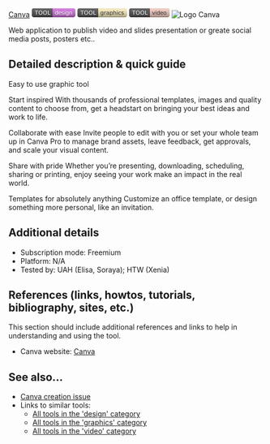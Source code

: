  [Canva](https://www.canva.com/)  [<img src="images/design.png" align="bottom">](https://github.com/e-CLOSE/Toolbox/issues?q=label%3A01_TOOL+label%3Adesign) [<img src="images/graphics.png" align="bottom">](https://github.com/e-CLOSE/Toolbox/issues?q=label%3A01_TOOL+label%3Agraphics) [<img src="images/video.png" align="bottom">](https://github.com/e-CLOSE/Toolbox/issues?q=label%3A01_TOOL+label%3Avideo)
![Logo Canva](https://user-images.githubusercontent.com/96419022/160601705-ac0b48fe-66fa-4fb7-ad36-03a8e69abb69.png)


Web application to publish video and slides presentation or greate social media posts, posters etc..


## Detailed description & quick guide
Easy to use graphic tool

Start inspired
With thousands of professional templates, images and quality content to choose from, get a headstart on bringing your best ideas and work to life.

Collaborate with ease
Invite people to edit with you or set your whole team up in Canva Pro to manage brand assets, leave feedback, get approvals, and scale your visual content.

Share with pride
Whether you’re presenting, downloading, scheduling, sharing or printing, enjoy seeing your work make an impact in the real world.

Templates for absolutely anything
Customize an office template, or design something more personal, like an invitation.

## Additional details

- Subscription mode: Freemium
- Platform: N/A
- Tested by: UAH (Elisa, Soraya); HTW (Xenia)


## References (links, howtos, tutorials, bibliography, sites, etc.)

This section should include additional references and links to help in
understanding and using the tool.

- Canva website: [Canva](https://www.canva.com/)


## See also...

- [Canva creation issue](https://github.com/e-CLOSE/Toolbox/issues/129)
- Links to similar tools:
  - [All tools in the 'design' category](https://github.com/e-CLOSE/Toolbox/issues?q=label%3A01_TOOL+label%3Adesign)
  - [All tools in the 'graphics' category](https://github.com/e-CLOSE/Toolbox/issues?q=label%3A01_TOOL+label%3Agraphics)
  - [All tools in the 'video' category](https://github.com/e-CLOSE/Toolbox/issues?q=label%3A01_TOOL+label%3Avideo)
